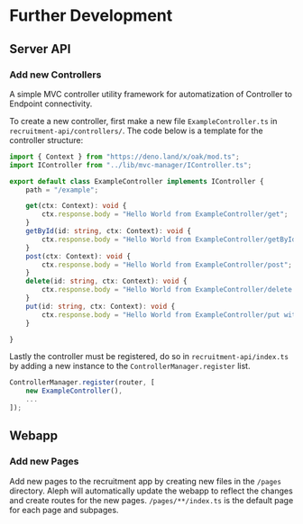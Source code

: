 # Further Development

## Server API

### Add new Controllers

A simple MVC controller utility framework for automatization of Controller to Endpoint connectivity.

To create a new controller, first make a new file `ExampleController.ts` in `recruitment-api/controllers/`.
The code below is a template for the controller structure:
```ts
import { Context } from "https://deno.land/x/oak/mod.ts";
import IController from "../lib/mvc-manager/IController.ts";

export default class ExampleController implements IController {
	path = "/example";

	get(ctx: Context): void {
		ctx.response.body = "Hello World from ExampleController/get";
	}
	getById(id: string, ctx: Context): void {
		ctx.response.body = "Hello World from ExampleController/getById with ID: '" + id + "'";
	}
	post(ctx: Context): void {
		ctx.response.body = "Hello World from ExampleController/post";
	}
	delete(id: string, ctx: Context): void {
		ctx.response.body = "Hello World from ExampleController/delete with ID: '" + id + "'";
	}
	put(id: string, ctx: Context): void {
		ctx.response.body = "Hello World from ExampleController/put with ID: '" + id + "'";
	}

}
```

Lastly the controller must be registered, do so in `recruitment-api/index.ts` by adding a new instance to the `ControllerManager.register` list.
```ts
ControllerManager.register(router, [
	new ExampleController(),
	...
]);
```

## Webapp

### Add new Pages
Add new pages to the recruitment app by creating new files in the `/pages` directory.
Aleph will automatically update the webapp to reflect the changes and create routes for the new pages.
`/pages/**/index.ts` is the default page for each page and subpages.
